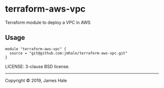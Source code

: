 # terraform-aws-vpc

Terraform module to deploy a VPC in AWS

## Usage

```
module "terraform-aws-vpc" {
  source = "git@github.com:jmhale/terraform-aws-vpc.git"
}

```


LICENSE: 3-clause BSD license.


---
Copyright © 2019, James Hale
